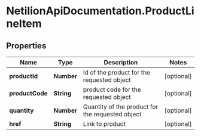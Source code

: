 # NetilionApiDocumentation.ProductLineItem

## Properties
Name | Type | Description | Notes
------------ | ------------- | ------------- | -------------
**productId** | **Number** | Id of the product for the requested object | [optional] 
**productCode** | **String** | product code for the requested object | [optional] 
**quantity** | **Number** | Quantity of the product for the requested object | [optional] 
**href** | **String** | Link to product | [optional] 


